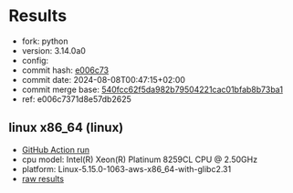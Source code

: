 # Results

- fork: python
- version: 3.14.0a0
- config: 
- commit hash: [e006c73](https://github.com/python/cpython/commit/e006c73)
- commit date: 2024-08-08T00:47:15+02:00
- commit merge base: [540fcc62f5da982b79504221cac01bfab8b73ba1](https://github.com/python/cpython/commit/540fcc62f5da982b79504221cac01bfab8b73ba1)
- ref: e006c7371d8e57db2625

## linux x86_64 (linux)

- [GitHub Action run](https://github.com/facebookexperimental/free-threading-benchmarking/actions/runs/10310897733)
- cpu model: Intel(R) Xeon(R) Platinum 8259CL CPU @ 2.50GHz
- platform: Linux-5.15.0-1063-aws-x86_64-with-glibc2.31
- [raw results](bm-20240808-linux-x86_64-python-e006c7371d8e57db2625-3.14.0a0-e006c73.json)

